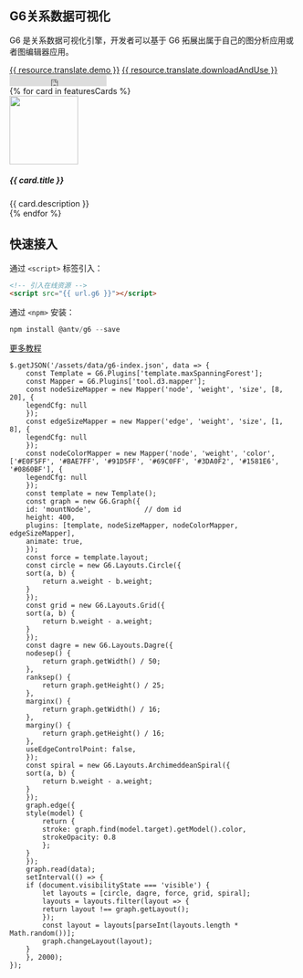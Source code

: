 <!--
template: home
title: G6
keywords:
  - G6
  - Graph
  - Tree
  - Net
  - 图
  - 树
  - 网
description: G6 是解决流程图和关系分析的图表库，集成了大量的交互，可以轻松的进行动态流程图和关系网络的开发。
featuresCards:
  - img: ${assets}/image/home/features-simple.svg
    title: 完备的基础设施
    description: 简单、易用、完备的图可视化引擎。
  - img: ${assets}/image/home/features-professional.svg
    title: 丰富插件
    description: 丰富、优雅、易于复用的解决方案
  - img: ${assets}/image/home/features-powerful.svg
    title: 强大扩展能力
    description: 高可订制，满足你无限的创意
resource:
  jsFiles:
    - ${url.g6}
    - ${url['g6-plugins']}
-->

<style>
.node-tool {
  border-radius: 6px;
  padding: 6px;
  font-size: 14px;
  color: #666;
  list-style-type:none;
  background: #fff;
  box-shadow: 0 2px 5px #ccc;
}
.node-tool li {
  padding: 4px 2px;
}
.node-tool li:hover {
  color: #26A8FB;
  cursor: pointer;
}
.outter-graph-container{
    white-space:nowrap;
    width: 100%;
    z-index: 1;
}
.intro .header{
    position: relative
}
.texts {
    z-index: 2;
}
</style>

<section class="intro">
    <div class="container">
        <div class="header row">
            <div class="col-md-5 texts">
                <h1>G6关系数据可视化</h1>
                <p class="main-info">G6 是关系数据可视化引擎，开发者可以基于 G6 拓展出属于自己的图分析应用或者图编辑器应用。</p>
                <a href="{{ products.g6.links.demo.href }}" class="btn btn-primary btn-lg btn-round-link">{{ resource.translate.demo }}</a>
                <a href="{{base}}zh-cn/g6/1.x/tutorial/index.html#_安装" class="btn btn-light border btn-lg btn-round-link">{{ resource.translate.downloadAndUse }}</a>
                <iframe class="btn-round-link btn btn-light btn-lg github-btn" src="https://ghbtns.com/github-btn.html?user=antvis&repo=g6&type=star&count=true&size=large" frameborder="0" scrolling="0" width="170px" height="20px"></iframe>
            </div>
            <div id="mountNode" class="col-md-7 outter-graph-container"></div>
        </div>
    </div>
</section>

<section class="features text-center">
    <div class="container">
        <div class="row">
            {% for card in featuresCards %}
            <div class="feature col-md-4 text-center">
                <img src="{{ card.img }}" alt="" width="120" height="120">
                <h5>{{ card.title }}</h5>
                <div class="detail">{{ card.description }}</div>
            </div>
            {% endfor %}
        </div>
    </div>
</section>

<section class="get-started text-center">
<div class="container">
    <h2>快速接入</h2>
    <p>通过 <code>&lt;script&gt;</code> 标签引入：</p>
    
```html
<!-- 引入在线资源 -->
<script src="{{ url.g6 }}"></script>
```

<p class="pt-32">通过 <code>&lt;npm&gt;</code> 安装：</p>

```js
npm install @antv/g6 --save
```

</div>
<a href="{{ products.g6.links.tutorial.href }}"  class="btn btn-primary btn-lg btn-round-link more-tutorial">更多教程</a>
</section>

<!-- chart1 -->

```js-
$.getJSON('/assets/data/g6-index.json', data => {
    const Template = G6.Plugins['template.maxSpanningForest'];
    const Mapper = G6.Plugins['tool.d3.mapper'];
    const nodeSizeMapper = new Mapper('node', 'weight', 'size', [8, 20], {
    legendCfg: null
    });
    const edgeSizeMapper = new Mapper('edge', 'weight', 'size', [1, 8], {
    legendCfg: null
    });
    const nodeColorMapper = new Mapper('node', 'weight', 'color', ['#E0F5FF', '#BAE7FF', '#91D5FF', '#69C0FF', '#3DA0F2', '#1581E6', '#0860BF'], {
    legendCfg: null
    });
    const template = new Template();
    const graph = new G6.Graph({
    id: 'mountNode',             // dom id
    height: 400,
    plugins: [template, nodeSizeMapper, nodeColorMapper, edgeSizeMapper],
    animate: true,
    });
    const force = template.layout;
    const circle = new G6.Layouts.Circle({
    sort(a, b) {
        return a.weight - b.weight;
    }
    });
    const grid = new G6.Layouts.Grid({
    sort(a, b) {
        return b.weight - a.weight;
    }
    });
    const dagre = new G6.Layouts.Dagre({
    nodesep() {
        return graph.getWidth() / 50;
    },
    ranksep() {
        return graph.getHeight() / 25;
    },
    marginx() {
        return graph.getWidth() / 16;
    },
    marginy() {
        return graph.getHeight() / 16;
    },
    useEdgeControlPoint: false,
    });
    const spiral = new G6.Layouts.ArchimeddeanSpiral({
    sort(a, b) {
        return b.weight - a.weight;
    }
    });
    graph.edge({
    style(model) {
        return {
        stroke: graph.find(model.target).getModel().color,
        strokeOpacity: 0.8
        };
    }
    });
    graph.read(data);
    setInterval(() => {
    if (document.visibilityState === 'visible') {
        let layouts = [circle, dagre, force, grid, spiral];
        layouts = layouts.filter(layout => {
        return layout !== graph.getLayout();
        });
        const layout = layouts[parseInt(layouts.length * Math.random())];
        graph.changeLayout(layout);
    }
    }, 2000);
});
```

<!-- chart2 -->

```js-
```

<!-- chart3 -->

```js-
```
